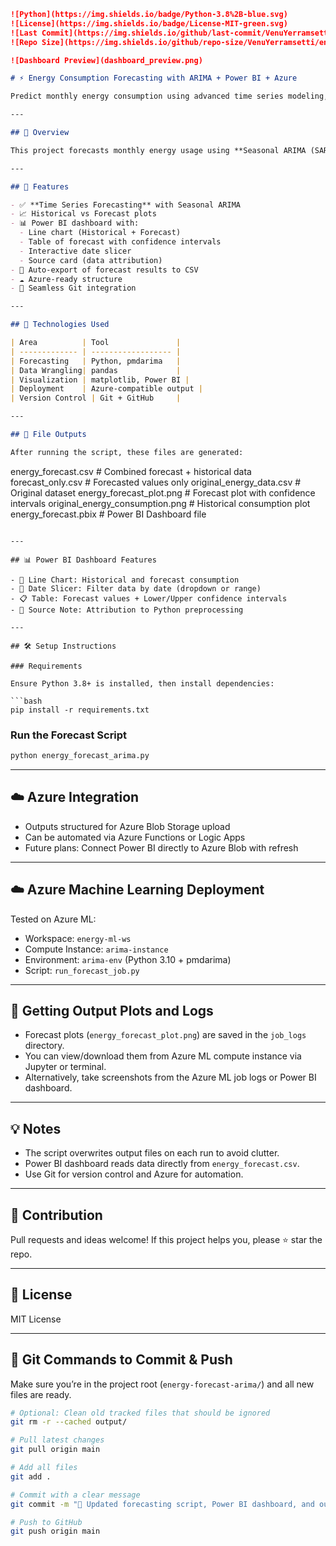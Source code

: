
```markdown
![Python](https://img.shields.io/badge/Python-3.8%2B-blue.svg)
![License](https://img.shields.io/badge/License-MIT-green.svg)
![Last Commit](https://img.shields.io/github/last-commit/VenuYerramsetti/energy-forecast-arima)
![Repo Size](https://img.shields.io/github/repo-size/VenuYerramsetti/energy-forecast-arima)

![Dashboard Preview](dashboard_preview.png)

# ⚡ Energy Consumption Forecasting with ARIMA + Power BI + Azure

Predict monthly energy consumption using advanced time series modeling, visualized beautifully in **Power BI**, and ready for **Azure** automation.

---

## 📌 Overview

This project forecasts monthly energy usage using **Seasonal ARIMA (SARIMA)** models with automated hyperparameter tuning via `pmdarima`. The results are exported, visualized in Power BI, and structured to enable easy deployment to Azure for end-to-end automation.

---

## 🚀 Features

- ✅ **Time Series Forecasting** with Seasonal ARIMA
- 📈 Historical vs Forecast plots
- 📊 Power BI dashboard with:
  - Line chart (Historical + Forecast)
  - Table of forecast with confidence intervals
  - Interactive date slicer
  - Source card (data attribution)
- 💾 Auto-export of forecast results to CSV
- ☁️ Azure-ready structure
- 🔄 Seamless Git integration

---

## 🧠 Technologies Used

| Area          | Tool               |
| ------------- | ------------------ |
| Forecasting   | Python, pmdarima   |
| Data Wrangling| pandas             |
| Visualization | matplotlib, Power BI |
| Deployment    | Azure-compatible output |
| Version Control | Git + GitHub     |

---

## 📂 File Outputs

After running the script, these files are generated:

```

energy\_forecast.csv           # Combined forecast + historical data
forecast\_only.csv             # Forecasted values only
original\_energy\_data.csv      # Original dataset
energy\_forecast\_plot.png      # Forecast plot with confidence intervals
original\_energy\_consumption.png  # Historical consumption plot
energy\_forecast.pbix          # Power BI Dashboard file

````

---

## 📊 Power BI Dashboard Features

- 🔷 Line Chart: Historical and forecast consumption
- 📅 Date Slicer: Filter data by date (dropdown or range)
- 📋 Table: Forecast values + Lower/Upper confidence intervals
- 🧾 Source Note: Attribution to Python preprocessing

---

## 🛠️ Setup Instructions

### Requirements

Ensure Python 3.8+ is installed, then install dependencies:

```bash
pip install -r requirements.txt
````

### Run the Forecast Script

```bash
python energy_forecast_arima.py
```

---

## ☁️ Azure Integration

* Outputs structured for Azure Blob Storage upload
* Can be automated via Azure Functions or Logic Apps
* Future plans: Connect Power BI directly to Azure Blob with refresh

---

## ☁️ Azure Machine Learning Deployment

Tested on Azure ML:

* Workspace: `energy-ml-ws`
* Compute Instance: `arima-instance`
* Environment: `arima-env` (Python 3.10 + pmdarima)
* Script: `run_forecast_job.py`

---

## 📁 Getting Output Plots and Logs

* Forecast plots (`energy_forecast_plot.png`) are saved in the `job_logs` directory.
* You can view/download them from Azure ML compute instance via Jupyter or terminal.
* Alternatively, take screenshots from the Azure ML job logs or Power BI dashboard.

---

## 💡 Notes

* The script overwrites output files on each run to avoid clutter.
* Power BI dashboard reads data directly from `energy_forecast.csv`.
* Use Git for version control and Azure for automation.

---

## 🤝 Contribution

Pull requests and ideas welcome! If this project helps you, please ⭐ star the repo.

---

## 🪪 License

MIT License

---

## 🧾 Git Commands to Commit & Push

Make sure you’re in the project root (`energy-forecast-arima/`) and all new files are ready.

```bash
# Optional: Clean old tracked files that should be ignored
git rm -r --cached output/

# Pull latest changes
git pull origin main

# Add all files
git add .

# Commit with a clear message
git commit -m "🔄 Updated forecasting script, Power BI dashboard, and outputs"

# Push to GitHub
git push origin main
```


